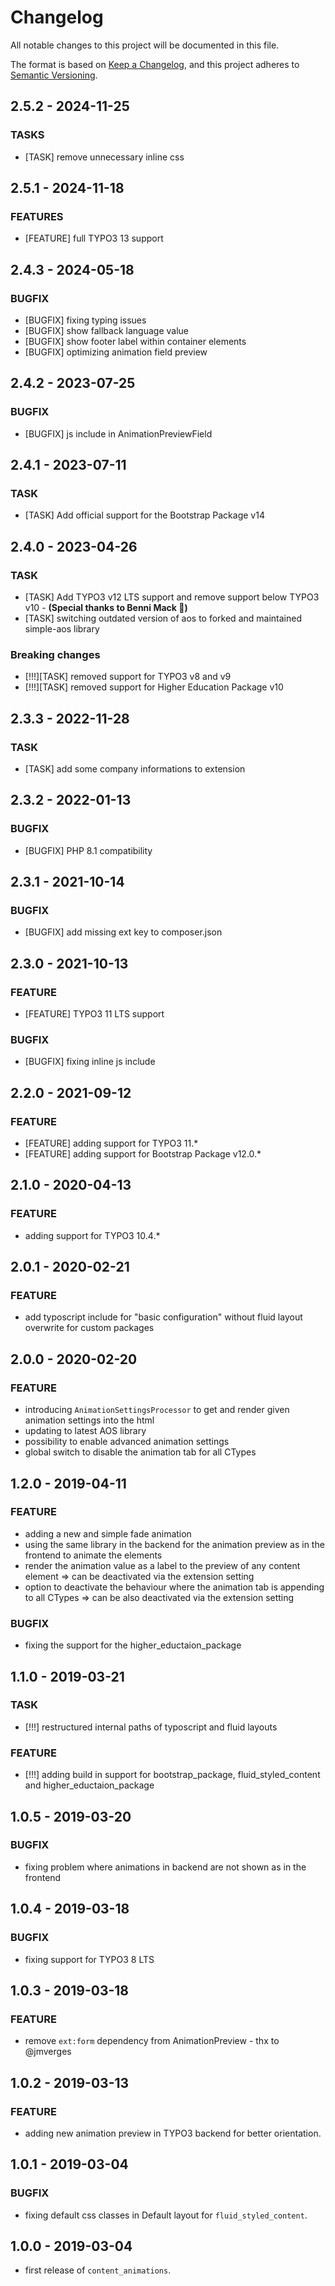 # Changelog
All notable changes to this project will be documented in this file.

The format is based on [Keep a Changelog](https://keepachangelog.com/en/1.0.0/),
and this project adheres to [Semantic Versioning](https://semver.org/spec/v2.0.0.html).

## 2.5.2 - 2024-11-25
### TASKS
- [TASK] remove unnecessary inline css

## 2.5.1 - 2024-11-18
### FEATURES
- [FEATURE] full TYPO3 13 support

## 2.4.3 - 2024-05-18
### BUGFIX
- [BUGFIX] fixing typing issues
- [BUGFIX] show fallback language value
- [BUGFIX] show footer label within container elements
- [BUGFIX] optimizing animation field preview

## 2.4.2 - 2023-07-25
### BUGFIX
- [BUGFIX] js include in AnimationPreviewField

## 2.4.1 - 2023-07-11
### TASK
- [TASK] Add official support for the Bootstrap Package v14

## 2.4.0 - 2023-04-26
### TASK
- [TASK] Add TYPO3 v12 LTS support and remove support below TYPO3 v10 - **(Special thanks to Benni Mack 🍻)**
- [TASK] switching outdated version of aos to forked and maintained simple-aos library

### Breaking changes
- [!!!][TASK] removed support for TYPO3 v8 and v9
- [!!!][TASK] removed support for Higher Education Package v10

## 2.3.3 - 2022-11-28
### TASK
- [TASK] add some company informations to extension

## 2.3.2 - 2022-01-13
### BUGFIX
- [BUGFIX] PHP 8.1 compatibility

## 2.3.1 - 2021-10-14
### BUGFIX
- [BUGFIX] add missing ext key to composer.json

## 2.3.0 - 2021-10-13
### FEATURE
- [FEATURE] TYPO3 11 LTS support

### BUGFIX
- [BUGFIX] fixing inline js include

## 2.2.0 - 2021-09-12
### FEATURE
- [FEATURE] adding support for TYPO3 11.*
- [FEATURE] adding support for Bootstrap Package v12.0.*

## 2.1.0 - 2020-04-13
### FEATURE
- adding support for TYPO3 10.4.*

## 2.0.1 - 2020-02-21
### FEATURE
- add typoscript include for "basic configuration" without fluid layout overwrite for custom packages

## 2.0.0 - 2020-02-20
### FEATURE
- introducing `AnimationSettingsProcessor` to get and render given animation settings into the html
- updating to latest AOS library
- possibility to enable advanced animation settings
- global switch to disable the animation tab for all CTypes

## 1.2.0 - 2019-04-11
### FEATURE
- adding a new and simple fade animation
- using the same library in the backend for the animation preview as in the frontend to animate the elements
- render the animation value as a label to the preview of any content element => can be deactivated via the extension setting
- option to deactivate the behaviour where the animation tab is appending to all CTypes => can be also deactivated via the extension setting

### BUGFIX
- fixing the support for the higher_eductaion_package

## 1.1.0 - 2019-03-21
### TASK
- [!!!] restructured internal paths of typoscript and fluid layouts

### FEATURE
- [!!!] adding build in support for bootstrap_package, fluid_styled_content and higher_eductaion_package

## 1.0.5 - 2019-03-20
### BUGFIX
- fixing problem where animations in backend are not shown as in the frontend

## 1.0.4 - 2019-03-18
### BUGFIX
- fixing support for TYPO3 8 LTS

## 1.0.3 - 2019-03-18
### FEATURE
- remove `ext:form` dependency from AnimationPreview - thx to @jmverges

## 1.0.2 - 2019-03-13
### FEATURE
- adding new animation preview in TYPO3 backend for better orientation.

## 1.0.1 - 2019-03-04
### BUGFIX
- fixing default css classes in Default layout for `fluid_styled_content`.

## 1.0.0 - 2019-03-04
- first release of `content_animations`.
